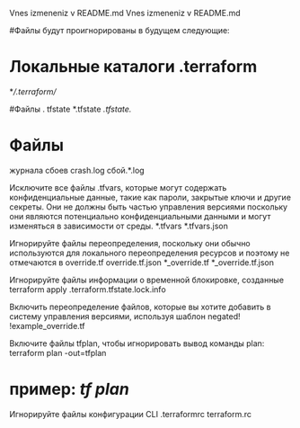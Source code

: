 Vnes izmeneniz v README.md
Vnes izmeneniz v README.md


#Файлы будут проигнорированы в будущем следующие:





# Локальные каталоги .terraform
**/.terraform/*

#Файлы .
tfstate *.tfstate
*.tfstate.*

# Файлы
журнала сбоев crash.log
сбой.*.log

 Исключите все файлы .tfvars, которые могут содержать конфиденциальные данные, такие как
 пароли, закрытые ключи и другие секреты. Они не должны быть частью управления версиями 
 поскольку они являются потенциально конфиденциальными данными и могут 
 изменяться в зависимости от среды.
*.tfvars
*.tfvars.json

Игнорируйте файлы переопределения, поскольку они обычно используются для локального переопределения ресурсов и поэтому
не отмечаются в
override.tf
override.tf.json
*_override.tf
*_override.tf.json

Игнорируйте файлы информации о временной блокировке, созданные terraform apply
.terraform.tfstate.lock.info

Включить переопределение файлов, которые вы хотите добавить в систему управления версиями, используя шаблон negated!
!example_override.tf

Включите файлы tfplan, чтобы игнорировать вывод команды plan: terraform plan -out=tfplan
 # пример: *tf plan*

Игнорируйте файлы конфигурации CLI
.terraformrc
terraform.rc


